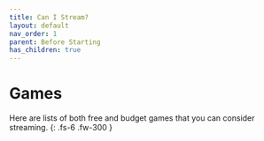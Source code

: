 ```yaml
---
title: Can I Stream?
layout: default
nav_order: 1
parent: Before Starting
has_children: true
---
```


# Games

Here are lists of both free and budget games that you can consider streaming.
{: .fs-6 .fw-300 }

